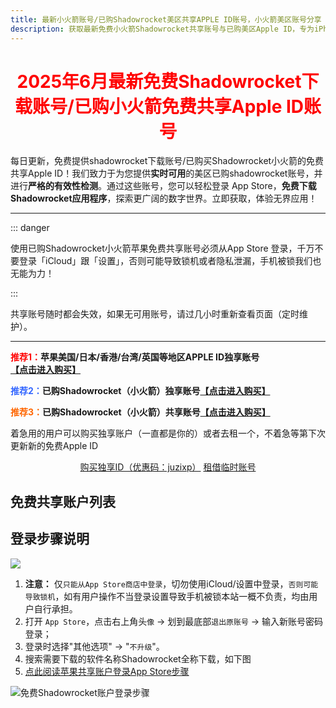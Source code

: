 ```yaml
---
title: 最新小火箭账号/已购Shadowrocket美区共享APPLE ID账号，小火箭美区账号分享
description: 获取最新免费小火箭Shadowrocket共享账号与已购美区Apple ID，专为iPhone/iPad用户提供。免费下载Shadowrocket，探索美区应用与教程，安全高效获取您所需的美区苹果ID分享。
---
```


<script setup>
import { ref, onMounted } from 'vue'; // 引入 ref 和 onMounted
import { ElMessage } from 'element-plus'
import accountsList from '../components/free-accounts/accountsList.vue'

// 初始数据，这些是基础的账号和密码，不包含时间
const initialAccounts = [
  { account: 'shenhouyun.com_12@ICLOUD.COM', password: 'shenhouyun.CC_jAAzSmc7sS',status: '正常' },
  { account: 'CCVCVGGI@ICLOUD.COM', password: 'shenhouyun.CC_A5NNv8XbZv',status: '正常' },
  { account: '3592376770@qq.com', password: 'VCBentu6DX',status: '正常' },
  { account: 'matthewmcbailey0j@gmail.com', password: 'AHjaPam7wS' ,status: '正常'},
  { account: 'kenneth.sheehanmas@icloud.com', password: 'AHjaPam7wS' ,status: '异常'},
  // ... 可以添加更多初始账号
];

// 用于在模板中渲染的响应式账号列表，包含 updateTime
const accounts = ref([]);

const LAST_UPDATE_TIME_KEY = 'lastAppleIdUpdateTime2'; // localStorage 存储上次更新的时间戳
const STORED_ACCOUNTS_KEY = 'storedAppleIdAccounts2'; // localStorage 存储已生成时间的账号列表

/**
 * 获取一个在指定天数范围内的随机日期时间
 * @param {number} daysAgo - 随机时间距离当前的最大天数
 * @returns {Date} 随机生成的日期对象
 */
    const getRandomRecentTime = (daysAgo) => {
    const now = new Date();
    const targetDate = new Date(now.getTime() - daysAgo * 24 * 60 * 60 * 1000); // daysAgo 天前的日期

  // 随机生成一个介于 targetDate 和 now 之间的毫秒数
  const randomMs = targetDate.getTime() + Math.random() * (now.getTime() - targetDate.getTime());
  const randomDate = new Date(randomMs);

  // 确保时间在上午12点（0点，即午夜）到晚上24点（23点，即午夜前）之间
  const randomHour = Math.floor(Math.random() * 24); // 0-23
  const randomMinute = Math.floor(Math.random() * 60); // 0-59
  const randomSecond = Math.floor(Math.random() * 60); // 0-59

  randomDate.setHours(randomHour);
  randomDate.setMinutes(randomMinute);
  randomDate.setSeconds(randomSecond);

  return randomDate;
};

/**
 * 格式化日期时间为 YYYY-MM-DD HH:mm:ss
 * @param {Date} date - 日期对象
 * @returns {string} 格式化后的日期时间字符串
 */
    const formatDateTime = (date) => {
    const year = date.getFullYear();
    const month = String(date.getMonth() + 1).padStart(2, '0');
    const day = String(date.getDate()).padStart(2, '0');
    const hours = String(date.getHours()).padStart(2, '0');
    const minutes = String(date.getMinutes()).padStart(2, '0');
    const seconds = String(date.getSeconds()).padStart(2, '0');
    return `${year}-${month}-${day} ${hours}:${minutes}:${seconds}`;
    };

/**
 * 生成并更新账号列表的时间，并存储到 localStorage
 */
    const generateAndStoreAccounts = () => {
    accounts.value = initialAccounts.map(account => {
    // 随机选择最近1天或2天前的日期进行随机化
    const randomDaysAgo = Math.random() < 0.5 ? 1 : 2; // 50% 概率是1天前，50% 概率是2天前
    const randomDateTime = getRandomRecentTime(randomDaysAgo);
    return {
      ...account,
      updateTime: formatDateTime(randomDateTime)
    };
    });
    // 存储最新的更新时间戳和带有时间的账号列表
    localStorage.setItem(LAST_UPDATE_TIME_KEY, Date.now().toString());
    localStorage.setItem(STORED_ACCOUNTS_KEY, JSON.stringify(accounts.value));
    };

// 组件挂载时执行逻辑
onMounted(() => {
  const lastUpdateTime = localStorage.getItem(LAST_UPDATE_TIME_KEY);
  const storedAccounts = localStorage.getItem(STORED_ACCOUNTS_KEY);
  const sixHoursInMs = 6 * 60 * 60 * 1000; // 6小时的毫秒数

  if (lastUpdateTime && storedAccounts) {
    const lastUpdateTimestamp = parseInt(lastUpdateTime, 10);
    // 如果距离上次更新已超过6小时，则生成新的
    if (Date.now() - lastUpdateTimestamp > sixHoursInMs) {
      
      generateAndStoreAccounts();
    } else {
      // 否则，加载并使用 localStorage 中存储的账号数据
      
      try {
        const parsedStoredAccounts = JSON.parse(storedAccounts);
        // 检查存储的账号数量和具体账号/密码是否与 initialAccounts 匹配
        if (parsedStoredAccounts.length === initialAccounts.length &&
            parsedStoredAccounts.every((sa, i) => sa.account === initialAccounts[i].account && sa.password === initialAccounts[i].password)) {
            accounts.value = parsedStoredAccounts;
        } else {
            console.warn('存储的账号列表与当前配置不匹配，重新生成时间。');
            generateAndStoreAccounts();
        }
      } catch (e) {
        console.error('解析存储的账号数据失败或数据不一致，重新生成。', e);
        generateAndStoreAccounts();
      }
    }
  } else {
    // 第一次访问或没有记录，立即生成并存储

    generateAndStoreAccounts();
  }
});

/**
 * 遮掩邮箱账户前缀，保留前两个字符
 * @param {string} email - 原始邮箱地址
 * @returns {string} 遮掩后的邮箱地址
 */
    const maskAccountPrefix = (email) => {
    const atIndex = email.indexOf('@');
    if (atIndex === -1) {
    return email; // 如果不是邮箱格式，直接返回
    }
    const prefix = email.substring(0, atIndex);
    const domain = email.substring(atIndex);

  if (prefix.length <= 2) {
    return email; // 前缀少于等于2个字符则不遮掩
  }

  const visiblePart = prefix.substring(0, 2);
  const maskedPart = '*'.repeat(prefix.length - 2);
  return visiblePart + maskedPart + domain;
};

// 通用的复制函数
const copyToClipboard = async (text, successMessage, errorMessage) => {
  try {
    await navigator.clipboard.writeText(text);
    ElMessage({
        message: successMessage,
        type: 'success',
    });
  } catch (err) {
    console.error(errorMessage, err);
     ElMessage.error(errorMessage+ ' 请手动复制。');
  }
};

// 复制账户的函数
const copyAccount = (account) => {
  copyToClipboard(account, '账户已复制到剪贴板！', '复制账户失败：');
};

// 复制密码的函数
const copyPassword = (password) => {
  copyToClipboard(password, '密码已复制到剪贴板！', '复制密码失败：');
};
</script>



<h1 style="text-align: center;"><span style="color: #ff0000;"><strong>2025年6月最新免费Shadowrocket下载账号/已购小火箭免费共享Apple ID账号</strong></span></h1>

每日更新，免费提供shadowrocket下载账号/已购买Shadowrocket小火箭的免费共享Apple ID！我们致力于为您提供**实时可用**的美区已购shadowrocket账号，并进行**严格的有效性检测**。通过这些账号，您可以轻松登录 App Store，**免费下载Shadowrocket应用程序**，探索更广阔的数字世界。立即获取，体验无界应用！

---

::: danger

 使用已购Shadowrocket小火箭苹果免费共享账号必须从App Store 登录，千万不要登录「iCloud」跟「设置」，否则可能导致锁机或者隐私泄漏，手机被锁我们也无能为力！

:::

共享账号随时都会失效，如果无可用账号，请过几小时重新查看页面（定时维护）。

---

<strong><span style="color: #ff0000;">推荐1：</span>苹果美国/日本/香港/台湾/英国等地区APPLE ID独享账号<span class="md-meta-i-c md-link"><a href="https://shop.muooy.com/" target="_blank" rel="noreferrer"><span class="md-plain">【点击进入购买】</span></a></span></strong>

<strong><span style="color: #3366ff;">推荐2：</span>已购Shadowrocket（小火箭）独享账号<span class="md-meta-i-c md-link"><a href="https://shop.muooy.com/buy/15" target="_blank" rel="noreferrer"><span class="md-plain">【点击进入购买】</span></a></span></strong>

<strong><span style="color: #ff6600;">推荐3：</span>已购Shadowrocket（小火箭）共享账号<span class="md-meta-i-c md-link md-expand"><a href="https://shop.muooy.com/buy/21" target="_blank" rel="noreferrer"><span class="md-plain">【点击进入购买】</span></a></span></strong>

着急用的用户可以购买独享账户（一直都是你的）或者去租一个，不着急等第下次更新新的免费Apple ID

<div class="buy-btn"> 
    <a href="https://shop.muooy.com/" target="_blank" rel="noreferrer"><el-button color="#3366ff" :dark="isDark">购买独享ID（优惠码：juzixp）</el-button></a>    <a href="https://shop.muooy.com/buy/21" target="_blank" rel="noreferrer"><el-button color="#3366ff" :dark="isDark">租借临时账号</el-button></a>
</div>


## 免费共享账户列表

<accountsList :accounts="accounts" />


## 登录步骤说明
![](https://img.muooy.com/img/1/2025/06/27/685e58601efd5.webp)

1. **注意：** 仅`只能从App Store商店中登录`，切勿使用iCloud/设置中登录，`否则可能导致锁机`，如有用户操作不当登录设置导致手机被锁本站一概不负责，均由用户自行承担。
2. 打开 `App Store`，点击右上角头`像` → 划到最底部`退出原账号` → 输入新账号密码登录；
3. 登录时选择"其他选项" → "`不升级`"。
4. 搜索需要下载的软件名称Shadowrocket全称下载，如下图
5. [点此阅读苹果共享账户登录App Store步骤](/guide/apple-shared-id-login-app-store.html)

![免费Shadowrocket账户登录步骤](https://img.muooy.com/img/1/2025/06/27/685e600e8fa0f.webp)

<style scoped>
/* 按钮通用样式 */
.copy-button {
  background-color: var(--vp-c-brand-1); /* VitePress 品牌色 */
  color: white;
  border: none;
  padding: 5px 8px; /* 调整内边距让按钮更紧凑 */
  border-radius: 4px;
  cursor: pointer;
  font-size: 0.9em;
  transition: background-color 0.2s ease-in-out;
  white-space: nowrap; /* 防止按钮文本换行 */
}

.copy-button:hover {
  background-color: var(--vp-c-brand-2);
}

.copy-button:active {
  background-color: var(--vp-c-brand-3);
}

/* 提高表格的可读性 */
.account-table {
  width: 100%;
  border-collapse: collapse;
  margin-bottom: 20px;
}

.account-table th,
.account-table td {
  border: 1px solid var(--vp-c-divider);
  padding: 8px;
  text-align: left;
}

.account-table th {
  background-color: var(--vp-c-bg-soft);
  font-weight: 600;
}

.buy-btn{
  text-align: center;
}
</style>